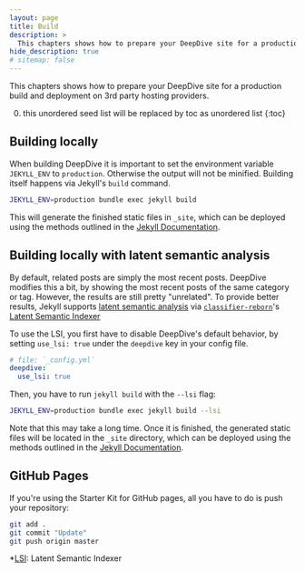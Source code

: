 ```yaml
---
layout: page
title: Build
description: >
  This chapters shows how to prepare your DeepDive site for a production build and deployment on 3rd party hosting providers.
hide_description: true
# sitemap: false
---
```


This chapters shows how to prepare your DeepDive site for a production build and deployment on 3rd party hosting providers.

0. this unordered seed list will be replaced by toc as unordered list
{:toc}

## Building locally

When building DeepDive it is important to set the environment variable `JEKYLL_ENV` to `production`.
Otherwise the output will not be minified. Building itself happens via Jekyll's `build` command.

~~~bash
JEKYLL_ENV=production bundle exec jekyll build
~~~

This will generate the finished static files in `_site`,
which can be deployed using the methods outlined in the [Jekyll Documentation][deploy].

## Building locally with latent semantic analysis

By default, related posts are simply the most recent posts.
DeepDive modifies this a bit, by showing the most recent posts of the same category or tag.
However, the results are still pretty "unrelated".
To provide better results, Jekyll supports [latent semantic analysis][lsa] via [`classifier-reborn`][crb]'s
[Latent Semantic Indexer][lsi]

To use the LSI, you first have to disable DeepDive's default behavior,
by setting `use_lsi: true` under the `deepdive` key in your config file.

~~~yml
# file: `_config.yml`
deepdive:
  use_lsi: true
~~~

Then, you have to run `jekyll build` with the `--lsi` flag:

~~~bash
JEKYLL_ENV=production bundle exec jekyll build --lsi
~~~

Note that this may take a long time.
Once it is finished, the generated static files will be located in the `_site` directory,
which can be deployed using the methods outlined in the [Jekyll Documentation][deploy].

## GitHub Pages

If you're using the Starter Kit for GitHub pages, all you have to do is push your repository:

```bash
git add .
git commit "Update"
git push origin master
```

<!-- ## GitHub Pages
To deploy to GitHub Pages, the steps are:

~~~bash
$ cd _site
$ git init # you only need to do this once
$ git remote add origin <github_remote_url> # you only need to do this once
$ git add .
$ git commit -m "Build"
$ git push origin master:<remote_branch>
$ cd ..
~~~

`github_remote_url`
: Find this on your repository's GitHub page.

`remote_branch`
: Either `master` for "user or organization pages", or `gh-pages` for "project pages"

More on [user, organization, and project pages](https://help.github.com/articles/user-organization-and-project-pages/). -->

<!-- Continue with [Advanced](advanced.md){:.heading.flip-title}
{:.read-more} -->

[deploy]: https://jekyllrb.com/docs/deployment-methods/
[lsa]: https://en.wikipedia.org/wiki/Latent_semantic_analysis
[crb]: http://www.classifier-reborn.com/
[lsi]: http://www.classifier-reborn.com/lsi

*[LSI]: Latent Semantic Indexer
